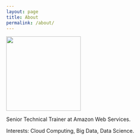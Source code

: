 ```yaml
---
layout: page
title: About
permalink: /about/
---
```


<img height="200" src="https://pbs.twimg.com/profile_images/735873117302587393/v5h5eAXl.jpg">

Senior Technical Trainer at Amazon Web Services.

Interests: Cloud Computing, Big Data, Data Science.
